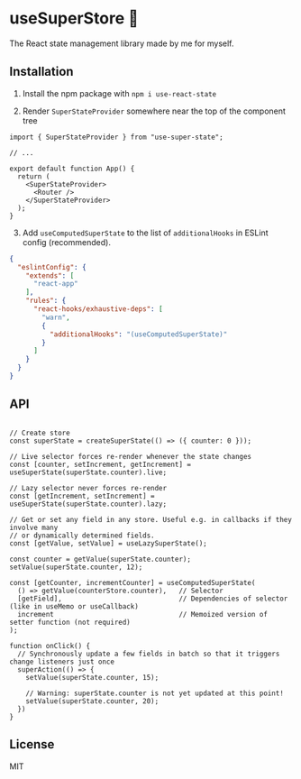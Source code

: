 # useSuperStore 🌟

The React state management library made by me for myself.

## Installation

1. Install the npm package with `npm i use-react-state`

2. Render `SuperStateProvider` somewhere near the top of the component tree

```tsx
import { SuperStateProvider } from "use-super-state";

// ...

export default function App() {
  return (
    <SuperStateProvider>
      <Router />
    </SuperStateProvider>
  );
} 
```

3. Add `useComputedSuperState` to the list of `additionalHooks` in ESLint config (recommended).

```json
{
  "eslintConfig": {
    "extends": [
      "react-app"
    ],
    "rules": {
      "react-hooks/exhaustive-deps": [
        "warn",
        {
          "additionalHooks": "(useComputedSuperState)"
        }
      ]
    }
  }
}
```

## API

```tsx

// Create store
const superState = createSuperState(() => ({ counter: 0 }));

// Live selector forces re-render whenever the state changes 
const [counter, setIncrement, getIncrement] = useSuperState(superState.counter).live;

// Lazy selector never forces re-render 
const [getIncrement, setIncrement] = useSuperState(superState.counter).lazy;

// Get or set any field in any store. Useful e.g. in callbacks if they involve many 
// or dynamically determined fields.
const [getValue, setValue] = useLazySuperState();

const counter = getValue(superState.counter);
setValue(superState.counter, 12);

const [getCounter, incrementCounter] = useComputedSuperState(
  () => getValue(counterStore.counter),   // Selector
  [getField],                             // Dependencies of selector (like in useMemo or useCallback)
  increment                               // Memoized version of setter function (not required)
);

function onClick() {
  // Synchronously update a few fields in batch so that it triggers change listeners just once  
  superAction(() => {
    setValue(superState.counter, 15);
    
    // Warning: superState.counter is not yet updated at this point!
    setValue(superState.counter, 20);
  }) 
}
```

## License

MIT
